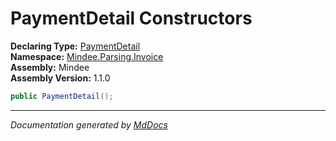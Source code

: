 ﻿<!--  
  <auto-generated>   
    The contents of this file were generated by a tool.  
    Changes to this file may be list if the file is regenerated  
  </auto-generated>   
-->

# PaymentDetail Constructors

**Declaring Type:** [PaymentDetail](../index.md)  
**Namespace:** [Mindee.Parsing.Invoice](../../index.md)  
**Assembly:** Mindee  
**Assembly Version:** 1.1.0

```csharp
public PaymentDetail();
```
___

*Documentation generated by [MdDocs](https://github.com/ap0llo/mddocs)*
